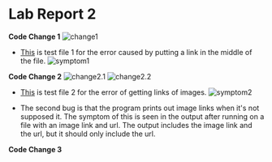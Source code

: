 # Lab Report 2

**Code Change 1**
![change1](https://user-images.githubusercontent.com/103210217/165003380-0198c2ee-bd1a-4ee4-9b29-2709e2b7760d.png)
- [This](https://github.com/aejiang/markdown-parser/blob/main/test-file-link-mid.md) is test file 1 for the error caused by putting a link in the middle of the file.
![symptom1](https://user-images.githubusercontent.com/103210217/165024258-e4c70434-3959-443b-83e8-8bf5e7935b1f.png)



**Code Change 2**
![change2.1](https://user-images.githubusercontent.com/103210217/165023263-7832e19b-52e9-4c86-905b-be46f70e6643.png)
![change2.2](https://user-images.githubusercontent.com/103210217/165023304-2d895e06-fe52-4f66-9c17-c9dfc12b952a.png)
- [This](https://github.com/aejiang/markdown-parser/blob/main/test-file-Img.md) is test file 2 for the error of getting links of images. 
![symptom2](https://user-images.githubusercontent.com/103210217/165022847-e0d1f905-3c34-4a9d-8132-dfb93d890d48.png)

- The second bug is that the program prints out image links when it's not supposed it. The symptom of this is seen in the output after running on a file with an image link and url. The output includes the image link and the url, but it should only include the url.  



**Code Change 3**
